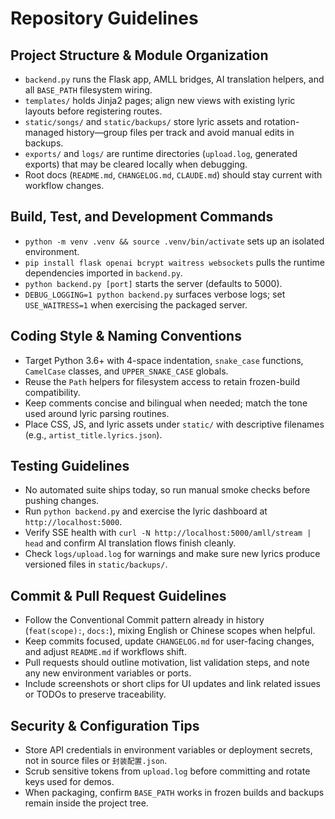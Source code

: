# Repository Guidelines

## Project Structure & Module Organization
- `backend.py` runs the Flask app, AMLL bridges, AI translation helpers, and all `BASE_PATH` filesystem wiring.
- `templates/` holds Jinja2 pages; align new views with existing lyric layouts before registering routes.
- `static/songs/` and `static/backups/` store lyric assets and rotation-managed history—group files per track and avoid manual edits in backups.
- `exports/` and `logs/` are runtime directories (`upload.log`, generated exports) that may be cleared locally when debugging.
- Root docs (`README.md`, `CHANGELOG.md`, `CLAUDE.md`) should stay current with workflow changes.

## Build, Test, and Development Commands
- `python -m venv .venv && source .venv/bin/activate` sets up an isolated environment.
- `pip install flask openai bcrypt waitress websockets` pulls the runtime dependencies imported in `backend.py`.
- `python backend.py [port]` starts the server (defaults to 5000).
- `DEBUG_LOGGING=1 python backend.py` surfaces verbose logs; set `USE_WAITRESS=1` when exercising the packaged server.

## Coding Style & Naming Conventions
- Target Python 3.6+ with 4-space indentation, `snake_case` functions, `CamelCase` classes, and `UPPER_SNAKE_CASE` globals.
- Reuse the `Path` helpers for filesystem access to retain frozen-build compatibility.
- Keep comments concise and bilingual when needed; match the tone used around lyric parsing routines.
- Place CSS, JS, and lyric assets under `static/` with descriptive filenames (e.g., `artist_title.lyrics.json`).

## Testing Guidelines
- No automated suite ships today, so run manual smoke checks before pushing changes.
- Run `python backend.py` and exercise the lyric dashboard at `http://localhost:5000`.
- Verify SSE health with `curl -N http://localhost:5000/amll/stream | head` and confirm AI translation flows finish cleanly.
- Check `logs/upload.log` for warnings and make sure new lyrics produce versioned files in `static/backups/`.

## Commit & Pull Request Guidelines
- Follow the Conventional Commit pattern already in history (`feat(scope):`, `docs:`), mixing English or Chinese scopes when helpful.
- Keep commits focused, update `CHANGELOG.md` for user-facing changes, and adjust `README.md` if workflows shift.
- Pull requests should outline motivation, list validation steps, and note any new environment variables or ports.
- Include screenshots or short clips for UI updates and link related issues or TODOs to preserve traceability.

## Security & Configuration Tips
- Store API credentials in environment variables or deployment secrets, not in source files or `封装配置.json`.
- Scrub sensitive tokens from `upload.log` before committing and rotate keys used for demos.
- When packaging, confirm `BASE_PATH` works in frozen builds and backups remain inside the project tree.
